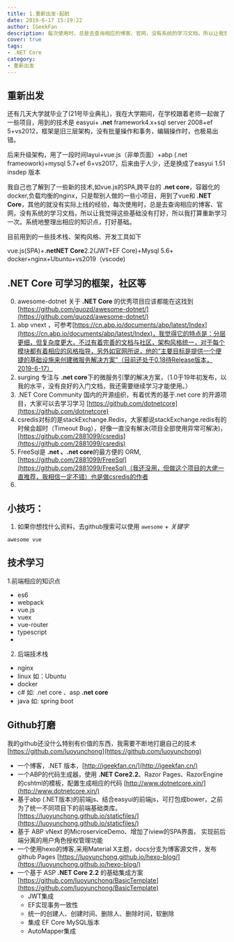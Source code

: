 ```yaml
---
title: 1.重新出发-起航
date: 2019-6-17 15:19:22
author: IGeekFan
description: 每次使用时，总是去查询相应的博客、官网，没有系统的学习文档，所以让我觉得这些基础没有打好，所以我打算重新学习一次。系统地整理出相应的知识点，打好基础。
cover: true
tags:
- .NET Core
category:
- 重新出发
---
```


## 重新出发
还有几天大学就毕业了(21号毕业典礼)，我在大学期间，在学校跟着老师一起做了一些项目，用到的技术是 easyui+ **.net** framework4.x+sql server 2008+ef 5+vs2012，框架是旧三层架构，没有批量操作和事务，编辑操作时，也极易出错。

后来升级架构，用了一段时间layui+vue.js（非单页面）+abp (.net frameowork)+mysql 5.7+ef 6+vs2017，后来由于人少，还是换成了easyui 1.51 insdep  版本

我自己也了解到了一些新的技术,如vue.js的SPA,跨平台的 **.net core**，容器化的docker,负载均衡的nginx，只是帮别人做的一些小项目，用到了vue和 **.NET Core**，其他的就没有实际上线的经验，每次使用时，总是去查询相应的博客、官网，没有系统的学习文档，所以让我觉得这些基础没有打好，所以我打算重新学习一次。系统地整理出相应的知识点，打好基础。


目前用到的一些技术栈、架构风格、开发工具如下

vue.js(SPA)+**.netNET Core**2.2(JWT+EF Core)+Mysql 5.6+ docker+nginx+Ubuntu+vs2019（vscode)

## .NET Core 可学习的框架，社区等
0. awesome-dotnet 关于 **.NET Core** 的优秀项目应该都能在这找到 [https://github.com/quozd/awesome-dotnet/](https://github.com/quozd/awesome-dotnet/)
1. abp vnext ，可参考[https://cn.abp.io/documents/abp/latest/Index](https://cn.abp.io/documents/abp/latest/Index)，我觉得它的特点是：分层更细，但复杂度更大，不过有着完善的文档与社区，架构风格统一，对于每个模块都有着相应的风格指导，另外如官网所说，他的“主要目标是提供一个便捷的基础设施来创建微服务解决方案”（目前还处于0.18待Release版本，2019-6-17）
2. surging 专注与 **.net core**下的微服务引擎的解决方案，（1.0于19年初发布，以我的水平，没有良好的入门文档，我还需要继续学习才能使用。）
3. .NET Core Community  国内的开源组织，有着优秀的基于.net core 的开源项目，大家可以去学习学习
[https://github.com/dotnetcore](https://github.com/dotnetcore)
4. csredis对标的是stackExchange.Redis，大家都说stackExchange.redis有的时候会超时（Timeout Bug），好像一直没有解决(项目全部使用异常可解决)，[https://github.com/2881099/csredis](https://github.com/2881099/csredis)
5. FreeSql是 **.net 、.net core**的最方便的 ORM,     [https://github.com/2881099/FreeSql](https://github.com/2881099/FreeSql)（我还没用，但做这个项目的大佬一直推荐，我相信一定不错）也是做csredis的作者
6. 

## 小技巧：
1. 如果你想找什么资料，去github搜索可以使用 ```awesome``` + *关键字*
~~~
awesome vue
~~~


## 技术学习

1.前端相应的知识点
- es6
- webpack
- vue.js
- vuex
- vue-router
- typescript
- 



2. 后端技术栈
- nginx
- linux 如：Ubuntu
- docker
- c# 如: .net core 、asp **.net core**
- java 如: spring boot


## Github打磨
 我的github还没什么特别有价值的东西，我需要不断地打磨自己的技术 [https://github.com/luoyunchong](https://github.com/luoyunchong)
 
 - 一个博客，.NET 版本，[http://igeekfan.cn/](http://igeekfan.cn/)
 - 一个ABP的代码生成器，使用 **.NET Core2.2**、Razor Pages、RazorEngine的cshtml的模板，配置生成相应的代码 [http://www.dotnetcore.xin/](http://www.dotnetcore.xin/)
 - 基于abp (.NET版本)的前端js、结合easyui的前端js，可打包成bower，之前为了统一不同项目下的前端基础类库。 [https://luoyunchong.github.io/staticfiles/](https://luoyunchong.github.io/staticfiles/)
 - 基于 ABP vNext  的MicroserviceDemo、增加了iview的SPA界面， 实现前后端分离的用户角色授权管理功能 
 - 一个使用hexo的博客,采用Material X主题，docs分支为博客源文件，发布github Pages [https://luoyunchong.github.io/hexo-blog/](https://luoyunchong.github.io/hexo-blog/)
 - 一个基于 ASP **.NET Core 2.2** 的基础集成方案 [https://github.com/luoyunchong/BasicTemplate](https://github.com/luoyunchong/BasicTemplate)
    *  JWT集成
    *  EF实现事务一致性
    *  统一的创建人、创建时间、删除人、删除时间，软删除
    *  集成 EF Core MySQL版本
    *  AutoMapper集成 
